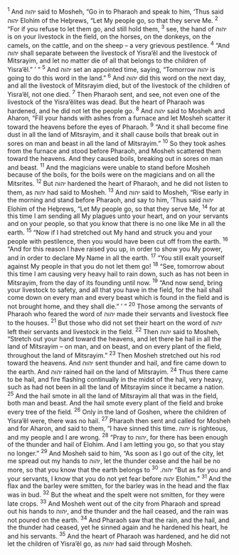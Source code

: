 <sup>1</sup> And יהוה said to Mosheh, “Go in to Pharaoh and speak to him, ‘Thus said יהוה Elohim of the Heḇrews, “Let My people go, so that they serve Me.
<sup>2</sup> “For if you refuse to let them go, and still hold them,
<sup>3</sup> see, the hand of יהוה is on your livestock in the field, on the horses, on the donkeys, on the camels, on the cattle, and on the sheep – a very grievous pestilence.
<sup>4</sup> “And יהוה shall separate between the livestock of Yisra’ĕl and the livestock of Mitsrayim, and let no matter die of all that belongs to the children of Yisra’ĕl.” ’ ”
<sup>5</sup> And יהוה set an appointed time, saying, “Tomorrow יהוה is going to do this word in the land.”
<sup>6</sup> And יהוה did this word on the next day, and all the livestock of Mitsrayim died, but of the livestock of the children of Yisra’ĕl, not one died.
<sup>7</sup> Then Pharaoh sent, and see, not even one of the livestock of the Yisra’ĕlites was dead. But the heart of Pharaoh was hardened, and he did not let the people go.
<sup>8</sup> And יהוה said to Mosheh and Aharon, “Fill your hands with ashes from a furnace and let Mosheh scatter it toward the heavens before the eyes of Pharaoh.
<sup>9</sup> “And it shall become fine dust in all the land of Mitsrayim, and it shall cause boils that break out in sores on man and beast in all the land of Mitsrayim.”
<sup>10</sup> So they took ashes from the furnace and stood before Pharaoh, and Mosheh scattered them toward the heavens. And they caused boils, breaking out in sores on man and beast.
<sup>11</sup> And the magicians were unable to stand before Mosheh because of the boils, for the boils were on the magicians and on all the Mitsrites.
<sup>12</sup> But יהוה hardened the heart of Pharaoh, and he did not listen to them, as יהוה had said to Mosheh.
<sup>13</sup> And יהוה said to Mosheh, “Rise early in the morning and stand before Pharaoh, and say to him, ‘Thus said יהוה Elohim of the Heḇrews, “Let My people go, so that they serve Me,
<sup>14</sup> for at this time I am sending all My plagues unto your heart, and on your servants and on your people, so that you know that there is no one like Me in all the earth.
<sup>15</sup> “Now if I had stretched out My hand and struck you and your people with pestilence, then you would have been cut off from the earth.
<sup>16</sup> “And for this reason I have raised you up, in order to show you My power, and in order to declare My Name in all the earth.
<sup>17</sup> “You still exalt yourself against My people in that you do not let them go!
<sup>18</sup> “See, tomorrow about this time I am causing very heavy hail to rain down, such as has not been in Mitsrayim, from the day of its founding until now.
<sup>19</sup> “And now send, bring your livestock to safety, and all that you have in the field, for the hail shall come down on every man and every beast which is found in the field and is not brought home, and they shall die.” ’ ”
<sup>20</sup> Those among the servants of Pharaoh who feared the word of יהוה made their servants and livestock flee to the houses.
<sup>21</sup> But those who did not set their heart on the word of יהוה left their servants and livestock in the field.
<sup>22</sup> Then יהוה said to Mosheh, “Stretch out your hand toward the heavens, and let there be hail in all the land of Mitsrayim – on man, and on beast, and on every plant of the field, throughout the land of Mitsrayim.”
<sup>23</sup> Then Mosheh stretched out his rod toward the heavens. And יהוה sent thunder and hail, and fire came down to the earth. And יהוה rained hail on the land of Mitsrayim.
<sup>24</sup> Thus there came to be hail, and fire flashing continually in the midst of the hail, very heavy, such as had not been in all the land of Mitsrayim since it became a nation.
<sup>25</sup> And the hail smote in all the land of Mitsrayim all that was in the field, both man and beast. And the hail smote every plant of the field and broke every tree of the field.
<sup>26</sup> Only in the land of Goshen, where the children of Yisra’ĕl were, there was no hail.
<sup>27</sup> Pharaoh then sent and called for Mosheh and for Aharon, and said to them, “I have sinned this time. יהוה is righteous, and my people and I are wrong.
<sup>28</sup> “Pray to יהוה, for there has been enough of the thunder and hail of Elohim. And I am letting you go, so that you stay no longer.”
<sup>29</sup> And Mosheh said to him, “As soon as I go out of the city, let me spread out my hands to יהוה, let the thunder cease and the hail be no more, so that you know that the earth belongs to יהוה.
<sup>30</sup> “But as for you and your servants, I know that you do not yet fear before יהוה Elohim.”
<sup>31</sup> And the flax and the barley were smitten, for the barley was in the head and the flax was in bud.
<sup>32</sup> But the wheat and the spelt were not smitten, for they were late crops.
<sup>33</sup> And Mosheh went out of the city from Pharaoh and spread out his hands to יהוה, and the thunder and the hail ceased, and the rain was not poured on the earth.
<sup>34</sup> And Pharaoh saw that the rain, and the hail, and the thunder had ceased, yet he sinned again and he hardened his heart, he and his servants.
<sup>35</sup> And the heart of Pharaoh was hardened, and he did not let the children of Yisra’ĕl go, as יהוה had said through Mosheh.
